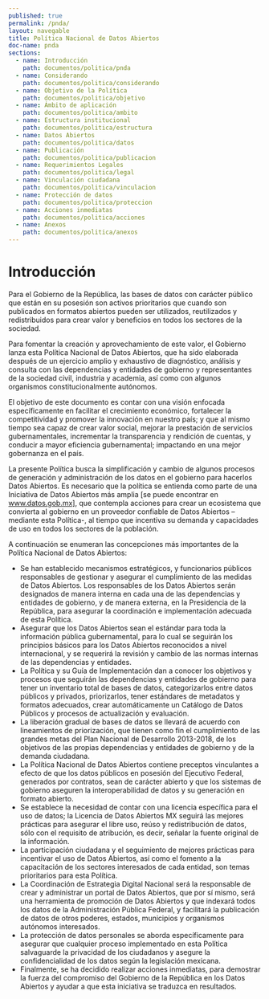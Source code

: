 ```yaml
---
published: true
permalink: /pnda/
layout: navegable
title: Política Nacional de Datos Abiertos
doc-name: pnda
sections:
  - name: Introducción
    path: documentos/politica/pnda
  - name: Considerando
    path: documentos/politica/considerando
  - name: Objetivo de la Política
    path: documentos/politica/objetivo
  - name: Ámbito de aplicación
    path: documentos/politica/ambito
  - name: Estructura institucional
    path: documentos/politica/estructura
  - name: Datos Abiertos
    path: documentos/politica/datos
  - name: Publicación
    path: documentos/politica/publicacion
  - name: Requerimientos Legales
    path: documentos/politica/legal
  - name: Vinculación ciudadana
    path: documentos/politica/vinculacion
  - name: Protección de datos
    path: documentos/politica/proteccion
  - name: Acciones inmediatas
    path: documentos/politica/acciones
  - name: Anexos
    path: documentos/politica/anexos    
---
```


# Introducción

Para el Gobierno de la República, las bases de datos con carácter público que están en su posesión son activos prioritarios que cuando son publicados en formatos abiertos pueden ser utilizados, reutilizados y redistribuidos para crear valor y beneficios en todos los sectores de la sociedad.

Para fomentar la creación y aprovechamiento de este valor, el Gobierno lanza esta Política Nacional de Datos Abiertos, que ha sido elaborada después de un ejercicio amplio y exhaustivo de diagnóstico, análisis y consulta con las dependencias y entidades de gobierno y representantes de la sociedad civil, industria y academia, así como con algunos organismos constitucionalmente autónomos.

El objetivo de este documento es contar con una visión enfocada específicamente en facilitar el crecimiento económico, fortalecer la competitividad y promover la innovación en nuestro país; y que al mismo tiempo sea capaz de crear valor social, mejorar la prestación de servicios gubernamentales, incrementar la transparencia y rendición de cuentas, y conducir a mayor eficiencia gubernamental;  impactando en una mejor gobernanza en el país.

La presente Política busca la simplificación y cambio de algunos procesos de generación y administración de los datos en el gobierno para hacerlos Datos Abiertos. Es necesario que la política se entienda como parte de una Iniciativa de Datos Abiertos más amplia [se puede encontrar en www.datos.gob.mx], que contempla acciones para crear un ecosistema que convierta al gobierno en un proveedor confiable de Datos Abiertos –mediante esta Política-, al tiempo que incentiva su demanda y capacidades de uso en todos los sectores de la población.

A continuación se enumeran las concepciones  más importantes de la Política Nacional de Datos Abiertos:

* Se han establecido mecanismos estratégicos,  y funcionarios públicos responsables de gestionar y asegurar el cumplimiento de las medidas de Datos Abiertos. Los responsables de los Datos Abiertos serán designados de manera interna en cada una de las dependencias y entidades de gobierno, y de manera externa, en la Presidencia de la República, para asegurar la coordinación e implementación adecuada de esta Política. 
* Asegurar que los Datos Abiertos sean el estándar para toda la información pública gubernamental, para lo cual se seguirán los principios básicos para los Datos Abiertos reconocidos a nivel internacional, y se requerirá la revisión y cambio de las normas internas de las dependencias y entidades. 
* La Política y su Guía de Implementación dan a conocer los objetivos y procesos que seguirán las dependencias y entidades de gobierno para tener un inventario total de bases de datos, categorizarlos entre datos públicos y privados, priorizarlos, tener estándares de metadatos y formatos adecuados, crear automáticamente un Catálogo de Datos Públicos y procesos de actualización y evaluación. 
* La liberación gradual de bases de datos se llevará de acuerdo con lineamientos de priorización, que tienen como fin el cumplimiento de las grandes metas del Plan Nacional de Desarrollo 2013-2018, de los objetivos de las propias dependencias y entidades de gobierno y de la demanda ciudadana.
* La Política Nacional de Datos Abiertos contiene preceptos vinculantes a efecto de que los datos públicos en posesión del Ejecutivo Federal, generados por contratos, sean de carácter abierto y que los sistemas de gobierno aseguren la interoperabilidad de datos y su generación en formato abierto. 
* Se establece la necesidad de contar con una licencia específica para el uso de datos; la Licencia de Datos Abiertos MX seguirá las mejores prácticas para asegurar el libre uso, reúso y redistribución de datos, sólo con el requisito de atribución, es decir, señalar la fuente original de la información.
* La participación ciudadana y el seguimiento de mejores prácticas para incentivar el uso de Datos Abiertos, así como el fomento a la capacitación de los sectores interesados de cada entidad, son temas prioritarios para esta Política. 
* La Coordinación de Estrategia Digital Nacional será la responsable de crear y administrar un portal de Datos Abiertos, que por sí mismo, será una herramienta de promoción de Datos Abiertos y que indexará todos los datos de la Administración Pública Federal, y facilitará la publicación de datos de otros poderes, estados, municipios y organismos autónomos interesados.
* La protección de datos personales se aborda específicamente para asegurar que cualquier proceso implementado en esta Política salvaguarde la privacidad de los ciudadanos y asegure la confidencialidad de los datos según la legislación mexicana.
* Finalmente, se ha decidido realizar acciones inmediatas, para demostrar la fuerza del compromiso del Gobierno de la República en los Datos Abiertos y ayudar a que esta iniciativa se traduzca en resultados.

